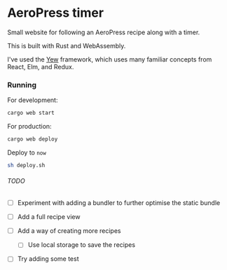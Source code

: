 # AeroPress timer 
Small website for following an AeroPress recipe along with a timer.

This is built with Rust and WebAssembly.

I've used the [Yew](https://github.com/DenisKolodin/yew) framework, which uses many familiar concepts from React, Elm, and Redux.

### Running
For development:
```sh 
cargo web start
```

For production:
```sh
cargo web deploy
```

Deploy to `now`
```sh
sh deploy.sh
```

###### TODO
- [ ] Experiment with adding a bundler to further optimise the static bundle 
- [ ] Add a full recipe view 
- [ ] Add a way of creating more recipes
    - [ ] Use local storage to save the recipes
- [ ] Try adding some test

